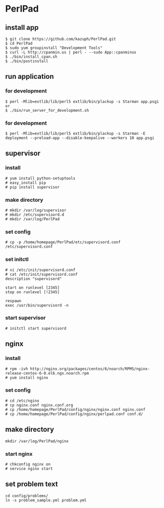 # PerlPad
## install app
```
$ git clone https://github.com/kazuph/PerlPad.git
$ cd PerlPad
$ sudo yum groupinstall "Development Tools"
$ curl -L http://cpanmin.us | perl - --sudo App::cpanminus
$ ./bin/install_cpan.sh
$ ./bin/postinstall
```
## run application
### for development
```
$ perl -Mlib=extlib/lib/perl5 extlib/bin/plackup -s Starman app.psgi
or
$ ./bin/run_server_for_development.sh
```

### for development
```
$ perl -Mlib=extlib/lib/perl5 extlib/bin/plackup -s Starman -E deployment --preload-app --disable-keepalive --workers 10 app.psgi
```

## supervisor
### install
```
# yum install python-setuptools
# easy_install pip
# pip install supervisor
```

### make directory
```
# mkdir /var/log/supervisor
# mkdir /etc/supervisord.d
# mkdir /var/log/PerlPad
```

### set config
```
# cp -p /home/homepage/PerlPad/etc/supervisord.conf /etc/supervisord.conf
```

### set initctl
```
# vi /etc/init/supervisord.conf
# cat /etc/init/supervisord.conf
description "supervisord"

start on runlevel [2345]
stop on runlevel [!2345]

respawn
exec /usr/bin/supervisord -n
```

### start supervisor
```
# initctl start supervisord
```

## nginx
### install
```
# rpm -ivh http://nginx.org/packages/centos/6/noarch/RPMS/nginx-release-centos-6-0.el6.ngx.noarch.rpm
# yum install nginx
```

### set config
```
# cd /etc/nginx
# cp nginx.conf nginx.conf.org
# cp /home/homepage/PerlPad/config/nginx/nginx.conf nginx.conf
# cp /home/homepage/PerlPad/config/nginx/perlpad.conf conf.d/
```

## make directory
```
mkdir /var/log/PerlPad/nginx
```

### start nginx
```
# chkconfig nginx on
# service nginx start
```

## set problem text
```
cd config/problems/
ln -s problem_sample.yml problem.yml
```
